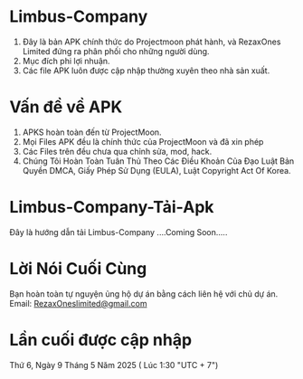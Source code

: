 # Limbus-Company
1. Đây là bản APK chính thức do Projectmoon phát hành, và RezaxOnes Limited đứng ra phân phối cho những người dùng.
2. Mục đích phi lợi nhuận.
3. Các file APK luôn được cập nhập thường xuyên theo nhà sản xuất.
# Vấn đề về APK
1. APKS hoàn toàn đến từ ProjectMoon.
2. Mọi Files APK đều là chính thức của ProjectMoon và đã xin phép
3. Các Files trên đều chưa qua chỉnh sửa, mod, hack.
4. Chúng Tôi Hoàn Toàn Tuân Thủ Theo Các Điều Khoản Của Đạo Luật Bản Quyền DMCA, Giấy Phép Sử Dụng (EULA), Luật Copyright Act Of Korea. 
# Limbus-Company-Tải-Apk
Đây là hướng dẫn tải Limbus-Company
....Coming Soon.....
# Lời Nói Cuối Cùng
Bạn hoàn toàn tự nguyện ủng hộ dự án bằng cách liên hệ với chủ dự án.
Email: RezaxOneslimited@gmail.com
# Lần cuối được cập nhập
Thứ 6, Ngày 9 Tháng 5 Năm 2025 ( Lúc 1:30 "UTC + 7")
